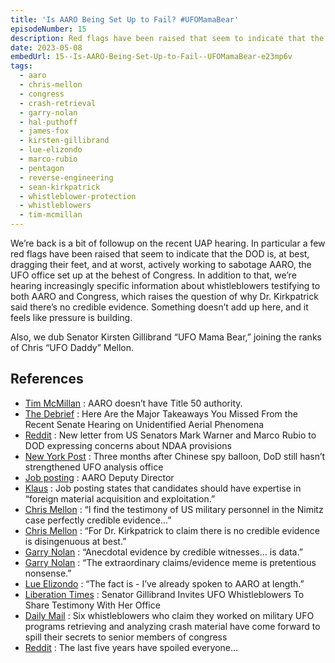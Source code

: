 ```yaml
---
title: 'Is AARO Being Set Up to Fail? #UFOMamaBear'
episodeNumber: 15
description: Red flags have been raised that seem to indicate that the DOD is dragging their feet, or event actively working to sabotage AARO.
date: 2023-05-08
embedUrl: 15--Is-AARO-Being-Set-Up-to-Fail--UFOMamaBear-e23mp6v
tags:
  - aaro
  - chris-mellon
  - congress
  - crash-retrieval
  - garry-nolan
  - hal-puthoff
  - james-fox
  - kirsten-gillibrand
  - lue-elizondo
  - marco-rubio
  - pentagon
  - reverse-engineering
  - sean-kirkpatrick
  - whistleblower-protection
  - whistleblowers
  - tim-mcmillan
---
```


We’re back is a bit of followup on the recent UAP hearing. In particular a few red flags have been raised that seem to indicate that the DOD is, at best, dragging their feet, and at worst, actively working to sabotage AARO, the UFO office set up at the behest of Congress. In addition to that, we’re hearing increasingly specific information about whistleblowers testifying to both AARO and Congress, which raises the question of why Dr. Kirkpatrick said there’s no credible evidence. Something doesn’t add up here, and it feels like pressure is building.

Also, we dub Senator Kirsten Gillibrand “UFO Mama Bear,” joining the ranks of Chris “UFO Daddy” Mellon.

## References

- [⁠Tim McMillan⁠](https://twitter.com/LtTimMcMillan/status/1648790192663166976) : AARO doesn’t have Title 50 authority.
- [⁠The Debrief⁠](https://thedebrief.org/here-are-the-major-takeaways-you-missed-from-the-recent-senate-hearing-on-unidentified-aerial-phenomena/) : Here Are the Major Takeaways You Missed From the Recent Senate Hearing on Unidentified Aerial Phenomena
- [⁠Reddit⁠](https://www.reddit.com/r/UFOs/comments/132zpkg/new_letter_from_us_senators_mark_warner_and_marco/) : New letter from US Senators Mark Warner and Marco Rubio to DOD expressing concerns about NDAA provisions
- [⁠New York Post⁠](https://nypost.com/2023/04/28/three-months-after-chinese-spy-balloon-dod-lagging-on-ufo-office-efforts/) : Three months after Chinese spy balloon, DoD still hasn’t strengthened UFO analysis office
- [⁠Job posting⁠](https://www.dni.gov/icjointduty/vacancies/ousdi-23-0042u.htm) : AARO Deputy Director
- [⁠Klaus⁠](https://twitter.com/tinyklaus/status/1655216810818404352) : Job posting states that candidates should have expertise in “foreign material acquisition and exploitation.”
- [⁠Chris Mellon⁠](https://twitter.com/ChrisKMellon/status/1651689604922376193) : “I find the testimony of US military personnel in the Nimitz case perfectly credible evidence…”
- [⁠Chris Mellon⁠](https://twitter.com/ChrisKMellon/status/1653172261296144385?s=20) : “For Dr. Kirkpatrick to claim there is no credible evidence is disingenuous at best.”
- [⁠Garry Nolan⁠](https://twitter.com/GarryPNolan/status/1651707212694437888) : “Anecdotal evidence by credible witnesses… is data.”
- [⁠Garry Nolan⁠](https://twitter.com/GarryPNolan/status/1651736591981764608) : “The extraordinary claims/evidence meme is pretentious nonsense.”
- [⁠Lue Elizondo⁠](https://twitter.com/LueElizondo/status/1651635712997957633) : “The fact is - I’ve already spoken to AARO at length.”
- [⁠Liberation Times⁠](https://www.liberationtimes.com/home/senator-gillibrand-invites-ufo-whistleblowers-to-share-testimony-with-her-office) : Senator Gillibrand Invites UFO Whistleblowers To Share Testimony With Her Office
- [⁠Daily Mail⁠](https://www.dailymail.co.uk/news/article-11996773/Six-whistleblowers-spill-UFO-secrets-congress.html) : Six whistleblowers who claim they worked on military UFO programs retrieving and analyzing crash material have come forward to spill their secrets to senior members of congress
- [⁠Reddit⁠](https://www.reddit.com/r/UFOs/comments/12t54ir/the_last_55_years_have_spoiled_everyone/) : The last five years have spoiled everyone…

